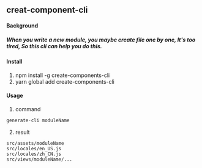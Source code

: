 ## creat-component-cli

#### Background

##### When you write a new module, you maybe create file one by one, It's too tired, So this cli can help you do this.

#### Install

1. npm install -g create-components-cli
2. yarn global add create-components-cli

#### Usage

1. command

```js
generate-cli moduleName
```

2. result

```
src/assets/moduleName
src/locales/en_US.js
src/locales/zh_CN.js
src/views/moduleName/...
```
